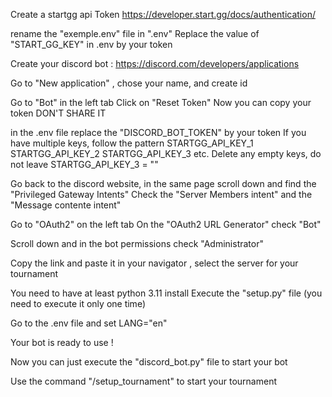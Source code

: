 Create a startgg api Token
https://developer.start.gg/docs/authentication/

rename the "exemple.env" file in ".env" 
Replace the value of "START_GG_KEY" in .env by your token

Create your discord bot :
https://discord.com/developers/applications

Go to "New application" , chose your name, and create id

Go to "Bot" in the left tab
Click on "Reset Token" 
Now you can copy your token DON'T SHARE IT

in the .env file replace the "DISCORD_BOT_TOKEN" by your token
If you have multiple keys, follow the pattern STARTGG_API_KEY_1 STARTGG_API_KEY_2 STARTGG_API_KEY_3 etc.
Delete any empty keys, do not leave STARTGG_API_KEY_3 = ""

Go back to the discord website, in the same page scroll down and find the "Privileged Gateway Intents"
Check the "Server Members intent" and the "Message contente intent"

Go to "OAuth2" on the left tab 
On the "OAuth2 URL Generator" check "Bot"

Scroll down and in the bot permissions check "Administrator" 

Copy the link and paste it in your navigator , select the server for your tournament



You need to have at least python 3.11 install
Execute the "setup.py" file (you need to execute it only one time)

Go to the .env file and set LANG="en"

Your bot is ready to use ! 

Now you can just execute the "discord_bot.py" file to start your bot 

Use the command "/setup_tournament" to start your tournament